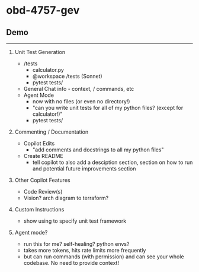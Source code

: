 # obd-4757-gev

## Demo
---
1. Unit Test Generation
   - /tests
      - calculator.py
      - @workspace /tests (Sonnet)
      - pytest tests/
   - General Chat info - context, / commands, etc
   - Agent Mode
      - now with no files (or even no directory!)
      - "can you write unit tests for all of my python files? (except for calculator!)"
      - pytest tests/
2. Commenting / Documentation
   - Copilot Edits
      - "add comments and docstrings to all my python files"
   - Create README
        - tell copilot to also add a desciption section, section on how to run and potential future improvements section
3. Other Copilot Features
   - Code Review(s)
   - Vision? arch diagram to terraform?
4. Custom Instructions
   - show using to specify unit test framework
5. Agent mode?
   - run this for me? self-healing? python envs?
   - takes more tokens, hits rate limits more frequently
   - but can run commands (with permission) and can see your whole codebase. No need to provide context!

   <!--    - PYTHONPATH=$PYTHONPATH:. pytest tests/ -->